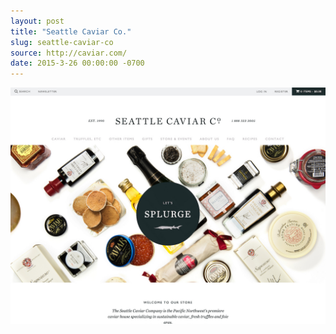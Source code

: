 ```yaml
---
layout: post 
title: "Seattle Caviar Co."
slug: seattle-caviar-co
source: http://caviar.com/
date: 2015-3-26 00:00:00 -0700
---
```


<img src="/screenshots/seattle-caviar-co.jpg">
